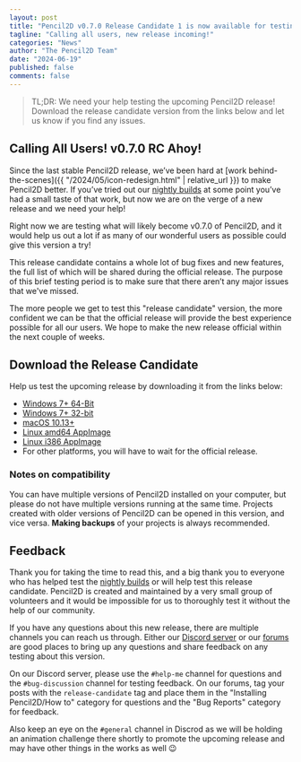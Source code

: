 ```yaml
---
layout: post
title: "Pencil2D v0.7.0 Release Candidate 1 is now available for testing!"
tagline: "Calling all users, new release incoming!"
categories: "News"
author: "The Pencil2D Team"
date: "2024-06-19"
published: false
comments: false
---
```


> TL;DR: We need your help testing the upcoming Pencil2D release! Download the release candidate version from the links below and let us know if you find any issues.

## Calling All Users! v0.7.0 RC Ahoy!

Since the last stable Pencil2D release, we’ve been hard at [work behind-the-scenes]({{ "/2024/05/icon-redesign.html" | relative_url }}) to make Pencil2D better. If you’ve tried out our [nightly builds][nightly] at some point you’ve had a small taste of that work, but now we are on the verge of a new release and we need your help!

Right now we are testing what will likely become v0.7.0 of Pencil2D, and it would help us out a lot if as many of our wonderful users as possible could give this version a try!

This release candidate contains a whole lot of bug fixes and new features, the full list of which will be shared during the official release. The purpose of this brief testing period is to make sure that there aren’t any major issues that we've missed.

The more people we get to test this "release candidate" version, the more confident we can be that the official release will provide the best experience possible for all our users. We hope to make the new release official within the next couple of weeks.

## Download the Release Candidate

Help us test the upcoming release by downloading it from the links below:

- [Windows 7+ 64-Bit](https://github.com/pencil2d/pencil/releases/download/v0.7.0-rc1/pencil2d-win64-0.7.0-rc1.zip)
- [Windows 7+ 32-bit](https://github.com/pencil2d/pencil/releases/download/v0.7.0-rc1/pencil2d-win32-0.7.0-rc1.zip)
- [macOS 10.13+](https://github.com/pencil2d/pencil/releases/download/v0.7.0-rc1/pencil2d-mac-0.7.0-rc1.zip)
- [Linux amd64 AppImage](https://github.com/pencil2d/pencil/releases/download/v0.7.0-rc1/pencil2d-linux-amd64-0.7.0-rc1.AppImage)
- [Linux i386 AppImage](https://github.com/pencil2d/pencil/releases/download/v0.7.0-rc1/pencil2d-linux-i386-0.7.0-rc1.AppImage)
- For other platforms, you will have to wait for the official release.

### Notes on compatibility

You can have multiple versions of Pencil2D installed on your computer, but please do not have multiple versions running at the same time. Projects created with older versions of Pencil2D can be opened in this version, and vice versa. **Making backups** of your projects is always recommended.

## Feedback

Thank you for taking the time to read this, and a big thank you to everyone who has helped test the [nightly builds][nightly] or will help test this release candidate. Pencil2D is created and maintained by a very small group of volunteers and it would be impossible for us to thoroughly test it without the help of our community.

If you have any questions about this new release, there are multiple channels you can reach us through. Either our [Discord server][discord] or our [forums][forums] are good places to bring up any questions and share feedback on any testing about this version.

On our Discord server, please use the `#help-me` channel for questions and the `#bug-discussion` channel for testing feedback. On our forums, tag your posts with the `release-candidate` tag and place them in the "Installing Pencil2D/How to" category for questions and the "Bug Reports" category for feedback.

Also keep an eye on the `#general` channel in Discrod as we will be holding an animation challenge there shortly to promote the upcoming release and may have other things in the works as well 😉

[nightly]: https://www.pencil2d.org/download/nightly/
[discord]: https://discord.gg/8FxdV2g
[forums]: https://discuss.pencil2d.org/